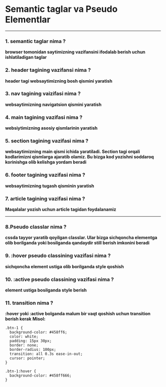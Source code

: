 # Semantic taglar va Pseudo Elementlar

---

### 1. semantic taglar nima ?

**browser tomonidan saytimizning vazifansini ifodalab berish uchun ishlatiladigan taglar**

### 2. header tagining vazifansi nima ?

**header tagi websaytimizning bosh qismini yaratish**

### 3. nav tagining vaizifasi nima ?

**websaytimizning navigatsion qismini yaratish**

### 4. main tagining vazifasi nima ?

**websiytimizning asosiy qismlarinin yaratish**

### 5. section tagining vazifasi nima ?

**websaytimizning main qismi ichida yaratiladi. Section tagi orqali kodlarimizni qismlarga ajaratib olamiz. Bu bizga kod yozishni soddaroq korinishga olib kelishga yordam beradi**

### 6. footer tagining vazifasi nima ?

**websaytimizning tugash qisminin yaratish**

### 7. article tagining vazifasi nima ?

**Maqalalar yozish uchun article tagidan foydalanamiz**

---

### 8.Pseudo classlar nima ?

**cssda tayyor yaratib qoyilgan classlar. Ular bizga sichqoncha elementga olib borilganda yoki bosilganda qandaydir still berish imkonini beradi**

### 9. :hover pseudo classining vazifasi nima ?

**sichqoncha element ustiga olib borilganda style qoshish**

### 10. :active pseudo classining vazifasi nima ?

**element ustiga bosilganda style berish**

### 11. transition nima ?

**:hover yoki :active bolganda malum bir vaqt qoshish uchun transition berish kerak**
**Misol:**

```
.btn-1 {
  background-color: #458ff6;
  color: white;
  padding: 15px 30px;
  border: none;
  border-radius: 100px;
  transition: all 0.3s ease-in-out;
  cursor: pointer;
}

.btn-1:hover {
  background-color: #458ff666;
}

```
